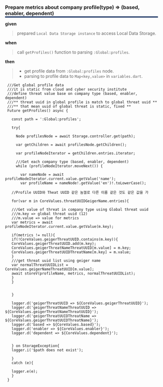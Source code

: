 <!--**
 @file
 @copyright FHNW Switzerland 2022, FHNW
 @authors JongGwan An [kman3212@gmail.com]
-->
 
 <h3 style="box-shadow: 0px 4px 0px 0px #233c68;">Prepare metrics about company profile(type) => (based, enabler, dependent)</h3>
 
  **given**
  > prepared `Local Data Storage instance` to access Local Data Storage.
  
  **when** 
  > call `getProfiles()` function to parsing `:Global:profiles`. 
     
  **then** 
  > - get profile data from `:Global:profiles` node. 
  > - parsing to profile data to `Map<key,value>` in `variables.dart`.
 
     ///Get global profile data
     ///it is static from cloud and cyber security institute
     ///define threat value base on company type (based, enabler, dependent)
     ///** threat uuid in global profile is match to global threat uuid **
     ///** that mean uuid of global threat is static, fixed **
     Future getProfiles() async {
     
       const path = ':Global:profiles';
     
       try{
     
         Node profilesNode = await Storage.controller.get(path);
     
         var getChildren = await profilesNode.getChildren();
     
         var profileNodeIterator = getChildren.entries.iterator;
     
         ///Get each company type (based, enabler, dependent)
         while (profileNodeIterator.moveNext()) {
     
           var nameNode = await profileNodeIterator.current.value.getValue('name');
           var profileName = nameNode!.getValue('en')!.toLowerCase();
     
       //Profile UUID와 Theat UUID 같은 놈껄로 다른 이름 같은 것도 같은 값을 가
     
       for(var m in CoreValues.threatUUIDGeigerName.entries){
     
       ///Get value of threat in company type using Global threat uuid
       ///m.key => global threat uuid (12)
       ///m.value => value for metrics
       var metrics = await profileNodeIterator.current.value.getValue(m.key);
     
       if(metrics != null){
       if(!CoreValues.geigerThreatUUID.contains(m.key)){
       CoreValues.geigerThreatUUID.add(m.key);
       CoreValues.geigerThreatNameThreatUUID[m.value] = m.key;
       CoreValues.geigerThreatUUIDThreatName[m.key] = m.value;
       }
       ///get threat uuid list using geiger name
       var normalThreatUUIDList = CoreValues.geigerNameThreatUUID[m.value];
       await storeV(profileName, metrics, normalThreatUUIDList);
       }
       }
     
     
       }
     
       logger.d('geigerThreatUUID => ${CoreValues.geigerThreatUUID}');
       logger.d('geigerThreatNameThreatUUID => ${CoreValues.geigerThreatNameThreatUUID}');
       logger.d('geigerThreatUUIDThreatName => ${CoreValues.geigerThreatUUIDThreatName}');
       logger.d('based => ${CoreValues.based}');
       logger.d('enabler => ${CoreValues.enabler}');
       logger.d('dependent => ${CoreValues.dependent}');
     
     
       } on StorageException{
       logger.i('$path does not exist');
     
       }
       catch (e){
     
       logger.e(e);
       }
     }
     